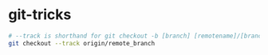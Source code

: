 # git-tricks

```sh
# --track is shorthand for git checkout -b [branch] [remotename]/[branch]
git checkout --track origin/remote_branch
```
